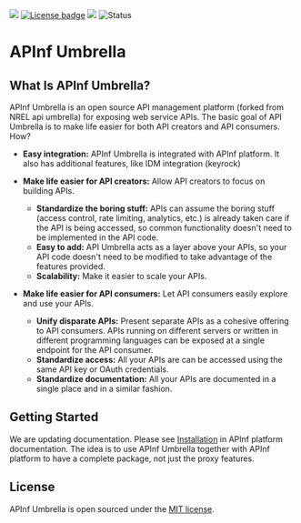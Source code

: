 [![](https://nexus.lab.fiware.org/repository/raw/public/badges/chapters/api-management.svg)](https://www.fiware.org/developers/catalogue/)
[![License badge](https://img.shields.io/github/license/FIWARE/api-umbrella.svg)](https://opensource.org/licenses/MIT)
[![](https://img.shields.io/badge/tag-fiware-orange.svg?logo=stackoverflow)](http://stackoverflow.com/questions/tagged/fiware)
![Status](https://nexus.lab.fiware.org/static/badges/statuses/apinf.svg)

# APInf Umbrella

## What Is APInf Umbrella?

APInf Umbrella is an open source API management platform (forked from NREL api umbrella) for exposing web service APIs.
The basic goal of API Umbrella is to make life easier for both API creators and API consumers. How?

-   **Easy integration:** APInf Umbrella is integrated with APInf platform. It also has additional features, like IDM
    integration (keyrock)

-   **Make life easier for API creators:** Allow API creators to focus on building APIs.
    -   **Standardize the boring stuff:** APIs can assume the boring stuff (access control, rate limiting, analytics,
        etc.) is already taken care if the API is being accessed, so common functionality doesn't need to be implemented
        in the API code.
    -   **Easy to add:** API Umbrella acts as a layer above your APIs, so your API code doesn't need to be modified to
        take advantage of the features provided.
    -   **Scalability:** Make it easier to scale your APIs.
-   **Make life easier for API consumers:** Let API consumers easily explore and use your APIs.
    -   **Unify disparate APIs:** Present separate APIs as a cohesive offering to API consumers. APIs running on
        different servers or written in different programming languages can be exposed at a single endpoint for the API
        consumer.
    -   **Standardize access:** All your APIs are can be accessed using the same API key or OAuth credentials.
    -   **Standardize documentation:** All your APIs are documented in a single place and in a similar fashion.

## Getting Started

We are updating documentation. Please see [Installation](https://github.com/apinf/platform/blob/develop/INSTALL.md) in
APInf platform documentation. The idea is to use APInf Umbrella together with APInf platform to have a complete package,
not just the proxy features.

## License

APInf Umbrella is open sourced under the [MIT license](https://github.com/apinf/api-umbrella/blob/master/LICENSE.txt).
